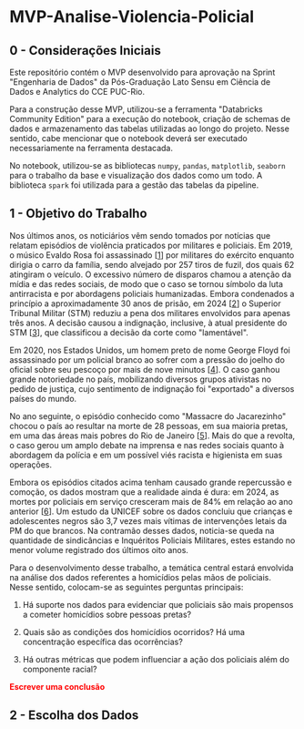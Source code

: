 # MVP-Analise-Violencia-Policial

## 0 - Considerações Iniciais

Este repositório contém o MVP desenvolvido para aprovação na Sprint "Engenharia de Dados" da Pós-Graduação Lato Sensu em Ciência de Dados e Analytics do CCE PUC-Rio.

Para a construção desse MVP, utilizou-se a ferramenta "Databricks Community Edition" para a execução do notebook, criação de schemas de dados e armazenamento das tabelas utilizadas ao longo do projeto. Nesse sentido, cabe mencionar que o notebook deverá ser executado necessariamente na ferramenta destacada.

No notebook, utilizou-se as bibliotecas `numpy`, `pandas`, `matplotlib`, `seaborn` para o trabalho da base e visualização dos dados como um todo. A biblioteca `spark` foi utilizada para a gestão das tabelas da pipeline.

## 1 - Objetivo do Trabalho

Nos últimos anos, os noticiários vêm sendo tomados por notícias que relatam episódios de violência praticados por militares e policiais. Em 2019, o músico Evaldo Rosa foi assassinado [[1]] por militares do exército enquanto dirigia o carro da família, sendo alvejado por 257 tiros de fuzil, dos quais 62 atingiram o veículo. O excessivo número de disparos chamou a atenção da mídia e das redes sociais, de modo que o caso se tornou símbolo da luta antirracista e por abordagens policiais humanizadas. Embora condenados a princípio a aproximadamente 30 anos de prisão, em 2024 [[2]] o Superior Tribunal Militar (STM) reduziu a pena dos militares envolvidos para apenas três anos. A decisão causou a indignação, inclusive, à atual presidente do STM [[3]], que classificou a decisão da corte como "lamentável".

Em 2020, nos Estados Unidos, um homem preto de nome George Floyd foi assassinado por um policial branco ao sofrer com a pressão do joelho do oficial sobre seu pescoço por mais de nove minutos [[4]]. O caso ganhou grande notoriedade no país, mobilizando diversos grupos ativistas no pedido de justiça, cujo sentimento de indignação foi "exportado" a diversos países do mundo. 

No ano seguinte, o episódio conhecido como "Massacre do Jacarezinho" chocou o país ao resultar na morte de 28 pessoas, em sua maioria pretas, em uma das áreas mais pobres do Rio de Janeiro [[5]]. Mais do que a revolta, o caso gerou um amplo debate na imprensa e nas redes sociais quanto à abordagem da polícia e em um possível viés racista e higienista em suas operações. 

Embora os episódios citados acima tenham causado grande repercussão e comoção, os dados mostram que a realidade ainda é dura: em 2024, as mortes por policiais em serviço cresceram mais de 84% em relação ao ano anterior [[6]]. Um estudo da UNICEF sobre os dados concluiu que crianças e adolescentes negros são 3,7 vezes mais vítimas de intervenções letais da PM do que brancos. Na contramão desses dados, noticia-se queda na quantidade de sindicâncias e Inquéritos Policiais Militares, estes estando no menor volume registrado dos últimos oito anos.

Para o desenvolvimento desse trabalho, a temática central estará envolvida na análise dos dados referentes a homicídios pelas mãos de policiais. Nesse sentido, colocam-se as seguintes perguntas principais:

1. Há suporte nos dados para evidenciar que policiais são mais propensos a cometer homicídios sobre pessoas pretas?

2. Quais são as condições dos homicídios ocorridos? Há uma concentração específica das ocorrências?

3. Há outras métricas que podem influenciar a ação dos policiais além do componente racial?

<b><span style="color:red;">Escrever uma conclusão</span></b>

## 2 - Escolha dos Dados




[1]: https://www.cnnbrasil.com.br/nacional/sudeste/rj/257-tiros-nao-sao-legitima-defesa-diz-viuva-de-homem-morto-por-militares-do-exercito-no-rj/

[2]: https://www.cnnbrasil.com.br/nacional/sudeste/rj/stm-reduz-para-tres-anos-a-pena-de-militares-condenados-por-morte-de-musico-e-catador/

[3]: https://agenciabrasil.ebc.com.br/justica/noticia/2024-12/estado-foi-inimigo-no-caso-evaldo-rosa

[4]: https://www.theguardian.com/us-news/2021/apr/20/derek-chauvin-verdict-guilty-murder-george-floyd

[5]: https://g1.globo.com/rj/rio-de-janeiro/noticia/2022/05/05/jacarezinho-1-ano-apos-28-mortes-10-de-13-investigacoes-do-mp-foram-arquivadas.ghtml

[6]: https://www.cnnbrasil.com.br/nacional/sudeste/sp/mortes-por-policiais-em-servico-cresceram-84-no-ano-passado-em-sp/
